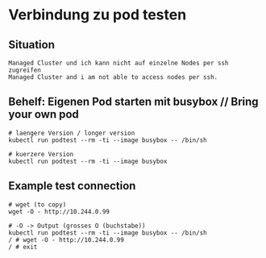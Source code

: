 # Verbindung zu pod testen 

## Situation 

```
Managed Cluster und ich kann nicht auf einzelne Nodes per ssh zugreifen
Managed Cluster and i am not able to access nodes per ssh.
```

## Behelf: Eigenen Pod starten mit busybox // Bring your own pod 

```
# laengere Version / longer version 
kubectl run podtest --rm -ti --image busybox -- /bin/sh
```

```
# kuerzere Version 
kubectl run podtest --rm -ti --image busybox 
```

## Example test connection 

```
# wget (to copy)
wget -O - http://10.244.0.99
```

```
# -O -> Output (grosses O (buchstabe)) 
kubectl run podtest --rm -ti --image busybox -- /bin/sh
/ # wget -O - http://10.244.0.99
/ # exit 
```
